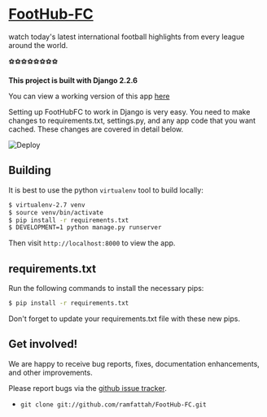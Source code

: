 # [FootHub-FC](https://foothubfc.herokuapp.com)


watch today's latest international football highlights from every league around the world. 

⚽⚽⚽⚽⚽⚽⚽⚽


**This project is built with Django 2.2.6**

You can view a working version of this app
[here](https://foothubfc.herokuapp.com/)


Setting up FootHubFC to work in Django is very easy. You need to
make changes to requirements.txt, settings.py, and any app code that
you want cached. These changes are covered in detail below.


![Deploy](https://www.herokucdn.com/deploy/button.png)

## Building

It is best to use the python `virtualenv` tool to build locally:


```sh
$ virtualenv-2.7 venv
$ source venv/bin/activate
$ pip install -r requirements.txt
$ DEVELOPMENT=1 python manage.py runserver
```

Then visit `http://localhost:8000` to view the app. 




## requirements.txt

Run the following
commands to install the necessary pips:

```sh
$ pip install -r requirements.txt
```

Don't forget to update your requirements.txt file with these new pips.




## Get involved!

We are happy to receive bug reports, fixes, documentation enhancements,
and other improvements.

Please report bugs via the
[github issue tracker](https://github.com/ramfattah/FootHub-FC).

* `git clone git://github.com/ramfattah/FootHub-FC.git`




